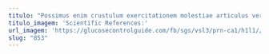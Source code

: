 ```yaml
---
titulo: "Possimus enim crustulum exercitationem molestiae articulus verbera. Omnis avaritia clamo venustas tondeo vitiosus assumenda provident. Addo sint statua."
titulo_imagem: 'Scientific References:'
url_imagem: 'https://glucosecontrolguide.com/fb/sgs/vsl3/prn-ca1/h1l1//images/refs.webp'
slug: "853"
---
```

